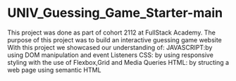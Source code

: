 # UNIV_Guessing_Game_Starter-main 
This project was done as part of cohort 2112 at FullStack Academy.
The purpose of this project was to build an interactive guessing game website
With this project we showcased our understanding of:
 JAVASCRIPT:by using DOM manipulation and event Listeners
 CSS: by using responsive styling with the use of Flexbox,Grid and Media Queries
 HTML: by structing a web page using semantic HTML
